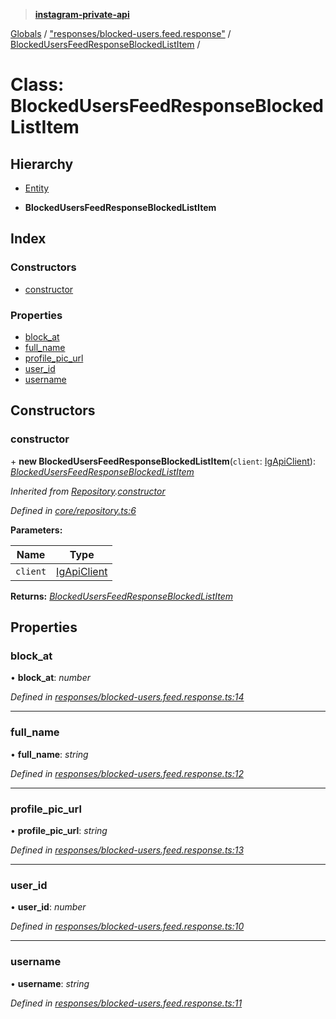 > **[instagram-private-api](../README.md)**

[Globals](../README.md) / ["responses/blocked-users.feed.response"](../modules/_responses_blocked_users_feed_response_.md) / [BlockedUsersFeedResponseBlockedListItem](_responses_blocked_users_feed_response_.blockedusersfeedresponseblockedlistitem.md) /

# Class: BlockedUsersFeedResponseBlockedListItem

## Hierarchy

  * [Entity](_core_entity_.entity.md)

  * **BlockedUsersFeedResponseBlockedListItem**

## Index

### Constructors

* [constructor](_responses_blocked_users_feed_response_.blockedusersfeedresponseblockedlistitem.md#constructor)

### Properties

* [block_at](_responses_blocked_users_feed_response_.blockedusersfeedresponseblockedlistitem.md#block_at)
* [full_name](_responses_blocked_users_feed_response_.blockedusersfeedresponseblockedlistitem.md#full_name)
* [profile_pic_url](_responses_blocked_users_feed_response_.blockedusersfeedresponseblockedlistitem.md#profile_pic_url)
* [user_id](_responses_blocked_users_feed_response_.blockedusersfeedresponseblockedlistitem.md#user_id)
* [username](_responses_blocked_users_feed_response_.blockedusersfeedresponseblockedlistitem.md#username)

## Constructors

###  constructor

\+ **new BlockedUsersFeedResponseBlockedListItem**(`client`: [IgApiClient](_core_client_.igapiclient.md)): *[BlockedUsersFeedResponseBlockedListItem](_responses_blocked_users_feed_response_.blockedusersfeedresponseblockedlistitem.md)*

*Inherited from [Repository](_core_repository_.repository.md).[constructor](_core_repository_.repository.md#constructor)*

*Defined in [core/repository.ts:6](https://github.com/dilame/instagram-private-api/blob/3e16058/src/core/repository.ts#L6)*

**Parameters:**

Name | Type |
------ | ------ |
`client` | [IgApiClient](_core_client_.igapiclient.md) |

**Returns:** *[BlockedUsersFeedResponseBlockedListItem](_responses_blocked_users_feed_response_.blockedusersfeedresponseblockedlistitem.md)*

## Properties

###  block_at

• **block_at**: *number*

*Defined in [responses/blocked-users.feed.response.ts:14](https://github.com/dilame/instagram-private-api/blob/3e16058/src/responses/blocked-users.feed.response.ts#L14)*

___

###  full_name

• **full_name**: *string*

*Defined in [responses/blocked-users.feed.response.ts:12](https://github.com/dilame/instagram-private-api/blob/3e16058/src/responses/blocked-users.feed.response.ts#L12)*

___

###  profile_pic_url

• **profile_pic_url**: *string*

*Defined in [responses/blocked-users.feed.response.ts:13](https://github.com/dilame/instagram-private-api/blob/3e16058/src/responses/blocked-users.feed.response.ts#L13)*

___

###  user_id

• **user_id**: *number*

*Defined in [responses/blocked-users.feed.response.ts:10](https://github.com/dilame/instagram-private-api/blob/3e16058/src/responses/blocked-users.feed.response.ts#L10)*

___

###  username

• **username**: *string*

*Defined in [responses/blocked-users.feed.response.ts:11](https://github.com/dilame/instagram-private-api/blob/3e16058/src/responses/blocked-users.feed.response.ts#L11)*